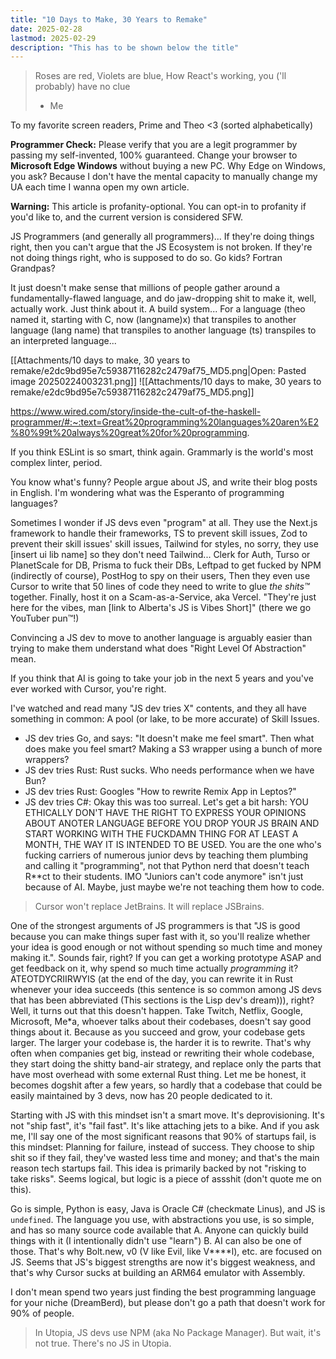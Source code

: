 ```yaml
---
title: "10 Days to Make, 30 Years to Remake"
date: 2025-02-28
lastmod: 2025-02-29
description: "This has to be shown below the title"
---
```


> Roses are red, Violets are blue, How React's working, you ('ll probably) have no clue
> - Me

To my favorite screen readers, Prime and Theo <3 (sorted alphabetically)

**Programmer Check:** Please verify that you are a legit programmer by passing my self-invented, 100% guaranteed. Change your browser to **Microsoft Edge Windows** without buying a new PC. Why Edge on Windows, you ask? Because I don't have the mental capacity to manually change my UA each time I wanna open my own article.

**Warning:** This article is profanity-optional. You can opt-in to profanity if you'd like to, and the current version is considered SFW.

JS Programmers (and generally all programmers)... If they're doing things right, then you can't argue that the JS Ecosystem is not broken. If they're not doing things right, who is supposed to do so. Go kids? Fortran Grandpas?

It just doesn't make sense that millions of people gather around a fundamentally-flawed language, and do jaw-dropping shit to make it, well, actually work. Just think about it. A build system... For a language (theo named it, starting with C, now (langname)x) that transpiles to another language (lang name) that transpiles to another language (ts) transpiles to an interpreted language...



[[Attachments/10 days to make, 30 years to remake/e2dc9bd95e7c59387116282c2479af75_MD5.png|Open: Pasted image 20250224003231.png]]
![[Attachments/10 days to make, 30 years to remake/e2dc9bd95e7c59387116282c2479af75_MD5.png]]

https://www.wired.com/story/inside-the-cult-of-the-haskell-programmer/#:~:text=Great%20programming%20languages%20aren%E2%80%99t%20always%20great%20for%20programming.

If you think ESLint is so smart, think again. Grammarly is the world's most complex linter, period.

You know what's funny? People argue about JS, and write their blog posts in English. I'm wondering what was the Esperanto of programming languages?

Sometimes I wonder if JS devs even "program" at all. They use the Next.js framework to handle their frameworks, TS to prevent skill issues, Zod to prevent their skill issues' skill issues, Tailwind for styles, no sorry, they use [insert ui lib name] so they don't need Tailwind... Clerk for Auth, Turso or PlanetScale for DB, Prisma to fuck their DBs, Leftpad to get fucked by NPM (indirectly of course), PostHog to spy on their users, Then they even use Cursor to write that 50 lines of code they need to write to glue *the shits™️* together. Finally, host it on a Scam-as-a-Service, aka Vercel. "They're just here for the vibes, man [link to Alberta's JS is Vibes Short]" (there we go YouTuber pun™️!)

Convincing a JS dev to move to another language is arguably easier than trying to make them understand what does "Right Level Of Abstraction" mean. 

If you think that AI is going to take your job in the next 5 years and you've ever worked with Cursor, you're right.

I've watched and read many "JS dev tries X" contents, and they all have something in common: A pool (or lake, to be more accurate) of Skill Issues. 
- JS dev tries Go, and says: "It doesn't make me feel smart". Then what does make you feel smart? Making a S3 wrapper using a bunch of more wrappers?
- JS dev tries Rust: Rust sucks. Who needs performance when we have Bun?
- JS dev tries Rust: Googles "How to rewrite Remix App in Leptos?"
- JS dev tries C#: Okay this was too surreal.
Let's get a bit harsh: YOU ETHICALLY DON'T HAVE THE RIGHT TO EXPRESS YOUR OPINIONS ABOUT ANOTER LANGUAGE BEFORE YOU DROP YOUR JS BRAIN AND START WORKING WITH THE FUCKDAMN THING FOR AT LEAST A MONTH, THE WAY IT IS INTENDED TO BE USED. You are the one who's fucking carriers of numerous junior devs by teaching them plumbing and calling it "programming", not that Python nerd that doesn't teach R\*\*ct to their students. IMO "Juniors can't code anymore" isn't just because of AI. Maybe, just maybe we're not teaching them how to code.

> Cursor won't replace JetBrains. It will replace JSBrains.

One of the strongest arguments of JS programmers is that "JS is good because you can make things super fast with it, so you'll realize whether your idea is good enough or not without spending so much time and money making it.". Sounds fair, right? If you can get a working prototype ASAP and get feedback on it, why spend so much time actually _programming_ it? ATEOTDYCRIIRWYIS (at the end of the day, you can rewrite it in Rust whenever your idea succeeds (this sentence is so common among JS devs that has been abbreviated (This sections is the Lisp dev's dream))), right? Well, it turns out that this doesn't happen. Take Twitch, Netflix, Google, Microsoft, Me\*a, whoever talks about their codebases, doesn't say good things about it. Because as you succeed and grow, your codebase gets larger. The larger your codebase is, the harder it is to rewrite. That's why often when companies get big, instead or rewriting their whole codebase, they start doing the shitty band-air strategy, and replace only the parts that have most overhead with some external Rust thing. Let me be honest, it becomes dogshit after a few years, so hardly that a codebase that could be easily maintained by 3 devs, now has 20 people dedicated to it.

Starting with JS with this mindset isn't a smart move. It's deprovisioning. It's not "ship fast", it's "fail fast". It's like attaching jets to a bike. And if you ask me, I'll say one of the most significant reasons that 90% of startups fail, is this mindset: Planning for failure, instead of success. They choose to ship shit so if they fail, they've wasted less time and money; and that's the main reason tech startups fail. This idea is primarily backed by not "risking to take risks". Seems logical, but logic is a piece of assshit (don't quote me on this).

Go is simple, Python is easy, Java is Oracle C# (checkmate Linus), and JS is `undefined`. The language you use, with abstractions you use, is so simple, and has so many source code available that A. Anyone can quickly build things with it (I intentionally didn't use "learn") B. AI can also be one of those. That's why Bolt.new, v0 (V like Evil, like V\*\*\*\*l), etc. are focused on JS. Seems that JS's biggest strengths are now it's biggest weakness, and that's why Cursor sucks at building an ARM64 emulator with Assembly.

I don't mean spend two years just finding the best programming language for your niche (DreamBerd), but please don't go a path that doesn't work for 90% of people.

> In Utopia, JS devs use NPM (aka No Package Manager). But wait, it's not true. There's no JS in Utopia.